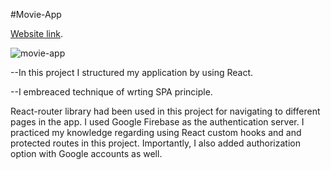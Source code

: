 #Movie-App

 [Website link](https://movie-app-two-psi.vercel.app/).

![movie-app](https://user-images.githubusercontent.com/92088301/180979251-a04ca828-1e0f-42c5-96c6-2e02c6e31175.gif)

--In this project I structured my application  by using React.

--I embreaced technique of wrting SPA principle. 

React-router library had been used in this project for navigating to different pages in the app.
I used Google Firebase as the authentication server. 
I practiced my knowledge regarding using React custom hooks and and protected routes in this project. 
Importantly, I also added authorization option with Google accounts as well. 
